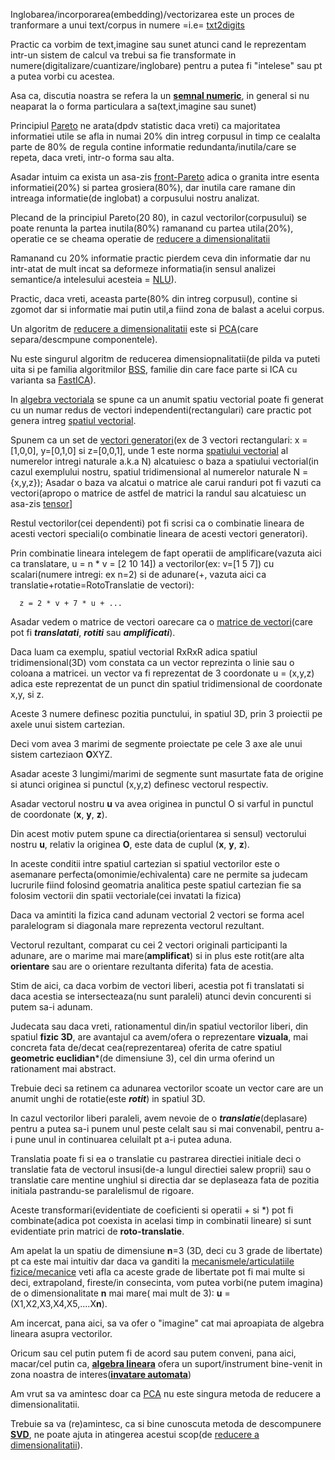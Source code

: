 
Inglobarea/incorporarea(embedding)/vectorizarea este un proces de tranformare a unui text/corpus in numere =i.e= [txt2digits](https://nathanleclaire.com/blog/2024/03/11/creating-and-visualizing-embeddings-with-ollama-and-chatgpt/)

Practic ca vorbim de text,imagine sau sunet atunci cand le reprezentam intr-un sistem de calcul va trebui sa fie transformate in numere(digitalizare/cuantizare/inglobare) pentru a putea fi "intelese" sau pt a putea vorbi cu acestea.

Asa ca, discutia noastra se refera la un [**semnal numeric**](https://en.wikipedia.org/wiki/Signal_separation), in general si nu neaparat la o forma particulara a sa(text,imagine sau sunet)

Principiul [Pareto](https://ro.wikipedia.org/wiki/Principiul_Pareto) ne arata(dpdv statistic daca vreti) ca majoritatea informatiei utile se afla in numai 20% din intreg corpusul in timp ce cealalta parte de 80% de regula contine informatie redundanta/inutila/care se repeta, daca vreti, intr-o forma sau alta.

Asadar intuim ca exista un asa-zis [front-Pareto](https://en.wikipedia.org/wiki/Pareto_front) adica o granita intre esenta informatiei(20%) si partea grosiera(80%), dar inutila care ramane din intreaga informatie(de inglobat) a corpusului nostru analizat.

Plecand de la principiul Pareto(20 80), in cazul vectorilor(corpusului) se poate renunta la partea inutila(80%) ramanand cu partea utila(20%), operatie ce se cheama operatie de [reducere a dimensionalitatii](https://nathanleclaire.com/blog/2024/03/11/creating-and-visualizing-embeddings-with-ollama-and-chatgpt/)

Ramanand cu 20% informatie practic pierdem ceva din informatie dar nu intr-atat de mult incat sa deformeze informatia(in sensul analizei semantice/a intelesului acesteia = [NLU](https://en.wikipedia.org/wiki/Natural_language_understanding)).

Practic, daca vreti, aceasta parte(80% din intreg corpusul), contine si zgomot dar si informatie mai putin util,a fiind zona de balast a acelui corpus.

Un algoritm de [reducere a dimensionalitatii](https://nathanleclaire.com/blog/2024/03/11/creating-and-visualizing-embeddings-with-ollama-and-chatgpt/) este si [PCA](https://users.utcluj.ro/~robert/srf/prs_lab_ro_PCA.pdf)(care separa/descmpune componentele). 

Nu este singurul algoritm de reducerea dimensiopnalitatii(de pilda va puteti uita si pe familia algoritmilor [BSS](https://scikit-learn.org/1.5/auto_examples/decomposition/plot_ica_blind_source_separation.html), familie din care face parte si ICA cu varianta sa [FastICA](https://scikit-learn.org/dev/modules/generated/sklearn.decomposition.FastICA.html)).

In [algebra vectoriala](https://cismasemanuel.com/wp-content/uploads/2016/09/set-1-baze-vectoriale.pdf) se spune ca un anumit spatiu vectorial poate fi generat cu un numar redus de vectori independenti(rectangulari) care practic pot genera intreg [spatiul vectorial](https://www.math.uaic.ro/~mcrasm/depozit/Algebra_liniara_Fizica.pdf).

Spunem ca un set de [vectori generatori](https://www.ucv.ro/pdf/departamente_academice/dma/suporturi_curs/pp_curs.pdf)(ex de 3 vectori rectangulari: x = [1,0,0], y=[0,1,0] si z=[0,0,1], unde 1 este norma [spatiului vectorial](https://ro.wikipedia.org/wiki/Dimensiune_(spa%C8%9Biu_vectorial)) al numerelor intregi naturale a.k.a N) alcatuiesc o baza a spatiului vectorial(in cazul exemplului nostru, spatiul tridimensional al numerelor naturale N = {x,y,z}); Asadar o baza va alcatui o matrice ale carui randuri pot fi vazuti ca vectori(apropo o matrice de astfel de matrici la randul sau alcatuiesc un asa-zis [tensor](https://ro.wikipedia.org/wiki/Tensor)]

Restul vectorilor(cei dependenti) pot fi scrisi ca o combinatie lineara de acesti vectori speciali(o combinatie lineara de acesti vectori  generatori).

Prin combinatie lineara intelegem de fapt operatii de amplificare(vazuta aici ca translatare, u = n * v = [2 10 14]) a vectorilor(ex: v=[1 5 7]) cu scalari(numere intregi: ex n=2) si de adunare(+, vazuta aici ca translatie+rotatie=RotoTranslatie de vectori):

      z = 2 * v + 7 * u + ... 

Asadar vedem o matrice de vectori oarecare ca o [matrice de vectori](https://en.wikipedia.org/wiki/Singular_value_decomposition)(care pot fi ***translatati***, ***rotiti*** sau ***amplificati***).

Daca luam ca exemplu, spatiul vectorial RxRxR adica spatiul tridimensional(3D) vom constata ca un vector reprezinta o linie sau o coloana a matricei.
un vector va fi reprezentat de 3 coordonate u = (x,y,z) adica este reprezentat de un punct din spatiul tridimensional de coordonate x,y, si z.

Aceste 3 numere definesc pozitia punctului, in spatiul 3D, prin 3 proiectii pe axele unui sistem cartezian.

Deci vom avea 3 marimi de segmente proiectate pe cele 3 axe ale unui sistem carteziaon **O**XYZ.

Asadar aceste 3 lungimi/marimi de segmente sunt masurtate fata de origine si atunci originea si punctul (x,y,z) definesc vectorul respectiv.

Asadar vectorul nostru **u** va avea originea in punctul O si varful in punctul de coordonate (**x**, **y**, **z**).

Din acest motiv putem spune ca directia(orientarea si sensul) vectorului nostru **u**, relativ la originea **O**,  este data de cuplul (**x**, **y**, **z**).

In aceste conditii intre spatiul cartezian si spatiul vectorilor este o asemanare perfecta(omonimie/echivalenta) care ne permite sa judecam lucrurile fiind folosind geomatria analitica peste spatiul cartezian fie sa folosim vectorii din spatii vectoriale(cei invatati la fizica)

Daca va amintiti la fizica cand adunam vectorial 2 vectori se forma acel paralelogram si diagonala mare reprezenta vectorul rezultant.

Vectorul rezultant, comparat cu cei 2 vectori originali participanti la adunare, are o marime mai mare(**amplificat**) si in plus este rotit(are alta **orientare** sau are o orientare rezultanta diferita) fata de acestia.

Stim de aici, ca daca vorbim de vectori liberi, acestia pot fi translatati si daca acestia se intersecteaza(nu sunt paraleli) atunci devin concurenti si putem sa-i adunam.

Judecata sau daca vreti, rationamentul din/in spatiul vectorilor liberi, din spatiul **fizic 3D**, are avantajul ca avem/ofera o reprezentare **vizuala**, mai concreta fata de/decat cea(reprezentarea) oferita de catre spatiul **geometric euclidian***(de dimensiune 3), cel din urma oferind un rationament mai abstract.

Trebuie deci sa retinem ca adunarea vectorilor scoate un vector care are un anumit unghi de rotatie(este ***rotit***) in spatiul 3D.

In cazul vectorilor liberi paraleli, avem nevoie de o ***translatie***(deplasare) pentru a putea sa-i punem unul peste celalt sau si mai convenabil,  pentru a-i pune unul in continuarea celuilalt pt a-i putea aduna.

Translatia poate fi si ea o translatie cu pastrarea directiei initiale deci o translatie fata de vectorul insusi(de-a lungul directiei salew proprii) sau o translatie care mentine unghiul si directia dar se deplaseaza fata de pozitia initiala pastrandu-se paralelismul de rigoare.

Aceste transformari(evidentiate de coeficienti si operatii + si *) pot fi combinate(adica pot coexista in acelasi timp in combinatii lineare) si sunt evidentiate prin matrici de **roto-translatie**.

Am apelat la un spatiu de dimensiune **n**=3 (3D, deci cu 3 grade de libertate) pt ca este mai intuitiv dar daca va ganditi la [mecanismele/articulatiile fizice/mecanice](https://sim.tuiasi.ro/wp-content/uploads/2019/11/CURS-OMM1-Mecanisme.pdf) veti afla ca aceste grade de libertate pot fi mai multe si deci, extrapoland, fireste/in consecinta, vom putea vorbi(ne putem imagina) de o dimensionalitate **n** mai mare( mai mult de 3): **u** = (X1,X2,X3,X4,X5,....X**n**).

Am incercat, pana aici, sa va ofer o "imagine" cat mai aproapiata de algebra lineara asupra vectorilor.

Oricum sau cel putin putem fi de acord sau putem conveni, pana aici, macar/cel putin ca,  [**algebra lineara**](http://adrianabirlutiu.uab.ro/cursuri/MIRF/note_curs_lab_2.pdf) ofera un suport/instrument bine-venit in zona noastra de interes([**invatare automata**](https://www.scribd.com/document/613960535/curs7IntroML))

Am vrut sa va amintesc doar ca [PCA](https://dspace.upt.ro/jspui/bitstream/123456789/615/2/BUPT_TD_Robu%20Claudiu.pdf) nu este singura metoda de reducere a dimensionalitatii. 

Trebuie sa va (re)amintesc, ca si bine cunoscuta metoda de descompunere [**SVD**](https://cismasemanuel.com/wp-content/uploads/2019/11/descompunerea-svd.pdf),  ne poate ajuta in atingerea acestui scop(de [reducere a dimensionalitatii](https://dspace.upt.ro/jspui/bitstream/123456789/615/2/BUPT_TD_Robu%20Claudiu.pdf)). 



